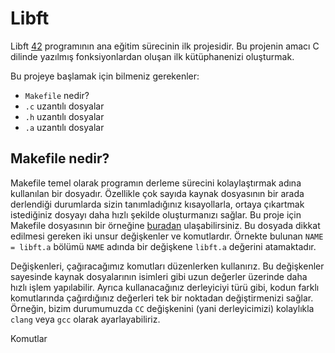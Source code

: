 # Libft

Libft [42](https://42.fr/en/homepage/) programının ana eğitim sürecinin ilk projesidir. Bu projenin amacı C dilinde yazılmış fonksiyonlardan oluşan ilk kütüphanenizi oluşturmak.

Bu projeye başlamak için bilmeniz gerekenler:
- `Makefile` nedir?
- `.c` uzantılı dosyalar
- `.h` uzantılı dosyalar
- `.a` uzantılı dosyalar

## Makefile nedir?

  Makefile temel olarak programın derleme sürecini kolaylaştırmak adına kullanılan bir dosyadır. Özellikle çok sayıda kaynak dosyasının bir arada derlendiği durumlarda sizin tanımladığınız kısayollarla, ortaya çıkartmak istediğiniz dosyayı daha hızlı şekilde oluşturmanızı sağlar. Bu proje için Makefile dosyasının bir örneğine [buradan](https://github.com/burakmat/libft_rehber/blob/main/Makefile) ulaşabilirsiniz. Bu dosyada dikkat edilmesi gereken iki unsur değişkenler ve komutlardır. Örnekte bulunan `NAME = libft.a` bölümü `NAME` adında bir değişkene `libft.a` değerini atamaktadır.
  
  Değişkenleri, çağıracağımız komutları düzenlerken kullanırız. Bu değişkenler sayesinde kaynak dosyalarının isimleri gibi uzun değerler üzerinde daha hızlı işlem yapılabilir. Ayrıca kullanacağınız derleyiciyi türü gibi, kodun farklı komutlarında çağırdığınız değerleri tek bir noktadan değiştirmenizi sağlar. Örneğin, bizim durumumuzda `CC` değişkenini (yani derleyicimizi) kolaylıkla `clang` veya `gcc` olarak ayarlayabiliriz.
  
  Komutlar
